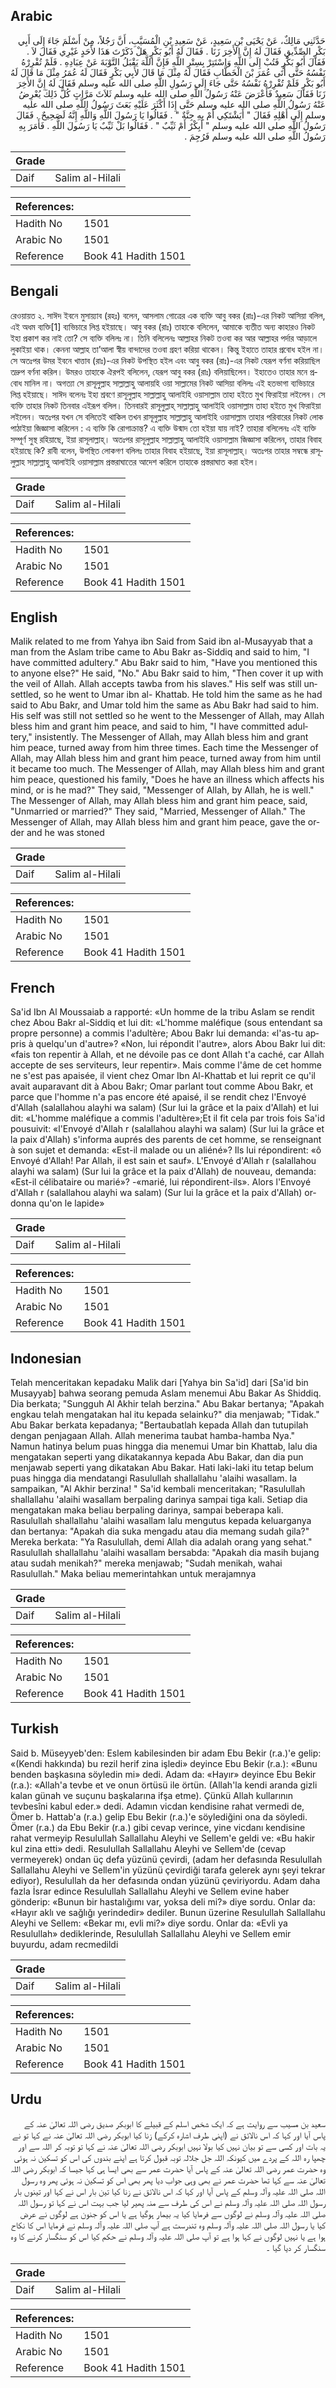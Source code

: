 ## Arabic


<div dir="rtl" lang="ar" style={{fontSize:'larger',backgroundColor:'#f8f9fa',padding:20}}>
حَدَّثَنِي مَالِكٌ، عَنْ يَحْيَى بْنِ سَعِيدٍ، عَنْ سَعِيدِ بْنِ الْمُسَيَّبِ، أَنَّ رَجُلاً، مِنْ أَسْلَمَ جَاءَ إِلَى أَبِي بَكْرٍ الصِّدِّيقِ فَقَالَ لَهُ إِنَّ الأَخِرَ زَنَا ‏.‏ فَقَالَ لَهُ أَبُو بَكْرٍ هَلْ ذَكَرْتَ هَذَا لأَحَدٍ غَيْرِي فَقَالَ لاَ ‏.‏ فَقَالَ أَبُو بَكْرٍ فَتُبْ إِلَى اللَّهِ وَاسْتَتِرْ بِسِتْرِ اللَّهِ فَإِنَّ اللَّهَ يَقْبَلُ التَّوْبَةَ عَنْ عِبَادِهِ ‏.‏ فَلَمْ تُقْرِرْهُ نَفْسُهُ حَتَّى أَتَى عُمَرَ بْنَ الْخَطَّابِ فَقَالَ لَهُ مِثْلَ مَا قَالَ لأَبِي بَكْرٍ فَقَالَ لَهُ عُمَرُ مِثْلَ مَا قَالَ لَهُ أَبُو بَكْرٍ فَلَمْ تُقْرِرْهُ نَفْسُهُ حَتَّى جَاءَ إِلَى رَسُولِ اللَّهِ صلى الله عليه وسلم فَقَالَ لَهُ إِنَّ الأَخِرَ زَنَا فَقَالَ سَعِيدٌ فَأَعْرَضَ عَنْهُ رَسُولُ اللَّهِ صلى الله عليه وسلم ثَلاَثَ مَرَّاتٍ كُلُّ ذَلِكَ يُعْرِضُ عَنْهُ رَسُولُ اللَّهِ صلى الله عليه وسلم حَتَّى إِذَا أَكْثَرَ عَلَيْهِ بَعَثَ رَسُولُ اللَّهِ صلى الله عليه وسلم إِلَى أَهْلِهِ فَقَالَ ‏"‏ أَيَشْتَكِي أَمْ بِهِ جِنَّةٌ ‏"‏ ‏.‏ فَقَالُوا يَا رَسُولَ اللَّهِ وَاللَّهِ إِنَّهُ لَصَحِيحٌ ‏.‏ فَقَالَ رَسُولُ اللَّهِ صلى الله عليه وسلم ‏"‏ أَبِكْرٌ أَمْ ثَيِّبٌ ‏"‏ ‏.‏ فَقَالُوا بَلْ ثَيِّبٌ يَا رَسُولَ اللَّهِ ‏.‏ فَأَمَرَ بِهِ رَسُولُ اللَّهِ صلى الله عليه وسلم فَرُجِمَ ‏.‏
</div>
<div style={{backgroundColor:'#f8f9fa',padding:20, marginBottom: 10}}><table> <thead> <tr> <th>Grade</th> <th></th> </tr> </thead> <tbody> <tr><td>Daif</td><td>Salim al-Hilali</td></tr></tbody></table><table> <thead> <tr> <th>References:</th> <th></th> </tr> </thead> <tbody><tr><td>Hadith No</td><td>1501</td></tr><tr><td>Arabic No</td><td>1501</td></tr><tr><td>Reference</td><td>Book 41 Hadith 1501</td></tr></tbody></table></div>

## Bengali


<div dir="ltr" lang="bn" style={{fontSize:'larger',backgroundColor:'#f8f9fa',padding:20}}>
রেওয়ায়ত ২. সাঈদ ইবনে মুসায়্যাব (রহঃ) বলেন, আসলাম গোত্রের এক ব্যক্তি আবু বকর (রাঃ)-এর নিকট আসিয়া বলিল, এই অধম ব্যক্তি[1] ব্যভিচারে লিপ্ত হইয়াছে। আবু বকর (রাঃ) তাহাকে বলিলেন, আমাকে ব্যতীত অন্য কাহারও নিকট ইহা প্রকাশ কর নাই তো? সে ব্যক্তি বলিলঃ না। তিনি বলিলেনঃ আল্লাহর নিকট তওবা কর আর আল্লাহর পর্দার আড়ালে লুকাইয়া থাক। কেননা আল্লাহ তা’আলা স্বীয় বান্দাদের তওবা গ্রহণ করিয়া থাকেন। কিন্তু ইহাতে তাহার প্রবোধ হইল না। সে অতঃপর উমর ইবনে খাত্তাব (রাঃ)-এর নিকট উপস্থিত হইল এবং আবু বকর (রাঃ)-এর নিকট যেরূপ বর্ণনা করিয়াছিল তদ্রুপ বর্ণনা করিল। উমরও তাহাকে ঐরপই বলিলেন, যেরূপ আবু বকর (রাঃ) বলিয়াছিলেন। ইহাতেও তাহার মনে প্রবোধ মানিল না। অগত্যা সে রাসূলুল্লাহ সাল্লাল্লাহু আলায়হি ওয়া সাল্লামের নিকট আসিয়া বলিলঃ এই হতভাগা ব্যভিচারে লিপ্ত হইয়াছে। সাঈদ বলেনঃ ইহা শ্রবণে রাসূলুল্লাহ সাল্লাল্লাহু আলাইহি ওয়াসাল্লাম তাহা হইতে মুখ ফিরাইয়া লইলেন। সে ব্যক্তি তাহার নিকট তিনবার এইরূপ বলিল। তিনবারই রাসূলুল্লাহ্ সাল্লাল্লাহু আলাইহি ওয়াসাল্লাম তাহা হইতে মুখ ফিরাইয়া লইলেন। অতঃপর যখন সে বলিতেই থাকিল তখন রাসূলুল্লাহ সাল্লাল্লাহু আলাইহি ওয়াসাল্লাম তাহার পরিবারের নিকট লোক পাঠাইয়া জিজ্ঞাসা করিলেন : এ ব্যক্তি কি রোগাক্রান্ত? এ ব্যক্তি উন্মাদ তো হইয়া যায় নাই? তাহারা বলিলেনঃ এই ব্যক্তি সম্পূর্ণ সুস্থ রহিয়াছে, ইয়া রাসূলাল্লাহ্। অতঃপর রাসূলুল্লাহ সাল্লাল্লাহু আলাইহি ওয়াসাল্লাম জিজ্ঞাসা করিলেন, তাহার বিবাহ হইয়াছে কি? রাবী বলেন, উপস্থিত লোকগণ বলিলঃ তাহার বিবাহ হইয়াছে, ইয়া রাসূলাল্লাহ্। অতঃপর তাহার সম্বন্ধে রাসূলুল্লাহ সাল্লাল্লাহু আলাইহি ওয়াসাল্লাম প্রস্তরাঘাতের আদেশ করিলে তাহাকে প্রস্তরাঘাত করা হইল।
</div>
<div style={{backgroundColor:'#f8f9fa',padding:20, marginBottom: 10}}><table> <thead> <tr> <th>Grade</th> <th></th> </tr> </thead> <tbody> <tr><td>Daif</td><td>Salim al-Hilali</td></tr></tbody></table><table> <thead> <tr> <th>References:</th> <th></th> </tr> </thead> <tbody><tr><td>Hadith No</td><td>1501</td></tr><tr><td>Arabic No</td><td>1501</td></tr><tr><td>Reference</td><td>Book 41 Hadith 1501</td></tr></tbody></table></div>

## English


<div dir="ltr" lang="en" style={{fontSize:'larger',backgroundColor:'#f8f9fa',padding:20}}>
Malik related to me from Yahya ibn Said from Said ibn al-Musayyab that a man from the Aslam tribe came to Abu Bakr as-Siddiq and said to him, "I have committed adultery." Abu Bakr said to him, "Have you mentioned this to anyone else?" He said, "No." Abu Bakr said to him, "Then cover it up with the veil of Allah. Allah accepts tawba from his slaves." His self was still unsettled, so he went to Umar ibn al- Khattab. He told him the same as he had said to Abu Bakr, and Umar told him the same as Abu Bakr had said to him. His self was still not settled so he went to the Messenger of Allah, may Allah bless him and grant him peace, and said to him, "I have committed adultery," insistently. The Messenger of Allah, may Allah bless him and grant him peace, turned away from him three times. Each time the Messenger of Allah, may Allah bless him and grant him peace, turned away from him until it became too much. The Messenger of Allah, may Allah bless him and grant him peace, questioned his family, "Does he have an illness which affects his mind, or is he mad?" They said, "Messenger of Allah, by Allah, he is well." The Messenger of Allah, may Allah bless him and grant him peace, said, "Unmarried or married?" They said, "Married, Messenger of Allah." The Messenger of Allah, may Allah bless him and grant him peace, gave the order and he was stoned
</div>
<div style={{backgroundColor:'#f8f9fa',padding:20, marginBottom: 10}}><table> <thead> <tr> <th>Grade</th> <th></th> </tr> </thead> <tbody> <tr><td>Daif</td><td>Salim al-Hilali</td></tr></tbody></table><table> <thead> <tr> <th>References:</th> <th></th> </tr> </thead> <tbody><tr><td>Hadith No</td><td>1501</td></tr><tr><td>Arabic No</td><td>1501</td></tr><tr><td>Reference</td><td>Book 41 Hadith 1501</td></tr></tbody></table></div>

## French


<div dir="ltr" lang="fr" style={{fontSize:'larger',backgroundColor:'#f8f9fa',padding:20}}>
Sa'id Ibn Al Moussaiab a rapporté: «Un homme de la tribu Aslam se rendit chez Abou Bakr al-Siddiq et lui dit: «L'homme maléfique (sous entendant sa propre personne) a commis l'adultère; Abou Bakr lui demanda: «l'as-tu appris à quelqu'un d'autre»? «Non, lui répondit l'autre», alors Abou Bakr lui dit: «fais ton repentir à Allah, et ne dévoile pas ce dont Allah t'a caché, car Allah accepte de ses serviteurs, leur repentir». Mais comme l'âme de cet homme ne s'est pas apaisée, il vient chez Omar Ibn Al-Khattab et lui reprit ce qu'il avait auparavant dit à Abou Bakr; Omar parlant tout comme Abou Bakr, et parce que l'homme n'a pas encore été apaisé, il se rendit chez l'Envoyé d'Allah (salallahou alayhi wa salam) (Sur lui la grâce et la paix d'Allah) et lui dit: «L'homme maléfique a commis l'adultère»;Et il fit cela par trois fois Sa'id pousuivit: «l'Envoyé d'Allah r (salallahou alayhi wa salam) (Sur lui la grâce et la paix d'Allah) s'informa auprés des parents de cet homme, se renseignant à son sujet et demanda: «Est-il malade ou un aliéné»? Ils lui répondirent: «ô Envoyé d'Allah! Par Allah, il est sain et sauf». L'Envoyé d'Allah r (salallahou alayhi wa salam) (Sur lui la grâce et la paix d'Allah) de nouveau, demanda: «Est-il célibataire ou marié»? -«marié, lui répondirent-ils». Alors l'Envoyé d'Allah r (salallahou alayhi wa salam) (Sur lui la grâce et la paix d'Allah) ordonna qu'on le lapide»
</div>
<div style={{backgroundColor:'#f8f9fa',padding:20, marginBottom: 10}}><table> <thead> <tr> <th>Grade</th> <th></th> </tr> </thead> <tbody> <tr><td>Daif</td><td>Salim al-Hilali</td></tr></tbody></table><table> <thead> <tr> <th>References:</th> <th></th> </tr> </thead> <tbody><tr><td>Hadith No</td><td>1501</td></tr><tr><td>Arabic No</td><td>1501</td></tr><tr><td>Reference</td><td>Book 41 Hadith 1501</td></tr></tbody></table></div>

## Indonesian


<div dir="ltr" lang="id" style={{fontSize:'larger',backgroundColor:'#f8f9fa',padding:20}}>
Telah menceritakan kepadaku Malik dari [Yahya bin Sa'id] dari [Sa'id bin Musayyab] bahwa seorang pemuda Aslam menemui Abu Bakar As Shiddiq. Dia berkata; "Sungguh Al Akhir telah berzina." Abu Bakar bertanya; "Apakah engkau telah mengatakan hal itu kepada selainku?" dia menjawab; "Tidak." Abu Bakar berkata kepadanya; "Bertaubatlah kepada Allah dan tutupilah dengan penjagaan Allah. Allah menerima taubat hamba-hamba Nya." Namun hatinya belum puas hingga dia menemui Umar bin Khattab, lalu dia mengatakan seperti yang dikatakannya kepada Abu Bakar, dan dia pun menjawab seperti yang dikatakan Abu Bakar. Hati laki-laki itu tetap belum puas hingga dia mendatangi Rasulullah shallallahu 'alaihi wasallam. Ia sampaikan, "Al Akhir berzina! " Sa'id kembali menceritakan; "Rasulullah shallallahu 'alaihi wasallam berpaling darinya sampai tiga kali. Setiap dia mengatakan maka beliau berpaling darinya, sampai beberapa kali. Rasulullah shallallahu 'alaihi wasallam lalu mengutus kepada keluarganya dan bertanya: "Apakah dia suka mengadu atau dia memang sudah gila?" Mereka berkata: "Ya Rasulullah, demi Allah dia adalah orang yang sehat." Rasulullah shallallahu 'alaihi wasallam bersabda: "Apakah dia masih bujang atau sudah menikah?" mereka menjawab; "Sudah menikah, wahai Rasulullah." Maka beliau memerintahkan untuk merajamnya
</div>
<div style={{backgroundColor:'#f8f9fa',padding:20, marginBottom: 10}}><table> <thead> <tr> <th>Grade</th> <th></th> </tr> </thead> <tbody> <tr><td>Daif</td><td>Salim al-Hilali</td></tr></tbody></table><table> <thead> <tr> <th>References:</th> <th></th> </tr> </thead> <tbody><tr><td>Hadith No</td><td>1501</td></tr><tr><td>Arabic No</td><td>1501</td></tr><tr><td>Reference</td><td>Book 41 Hadith 1501</td></tr></tbody></table></div>

## Turkish


<div dir="ltr" lang="tr" style={{fontSize:'larger',backgroundColor:'#f8f9fa',padding:20}}>
Said b. Müseyyeb'den: Eslem kabilesinden bir adam Ebu Bekir (r.a.)'e gelip: «(Kendi hakkında) bu rezil herif zina işledi» deyince Ebu Bekir (r.a.): «Bunu benden başkasına söyledin mi» dedi. Adam da: «Hayır» deyince Ebu Bekir (r.a.): «Allah'a tevbe et ve onun örtüsü ile örtün. (Allah'la kendi aranda gizli kalan günah ve suçunu başkalarına ifşa etme). Çünkü Allah kullarının tevbesîni kabul eder.» dedi. Adamın vicdan kendisine rahat vermedi de, Ömer b. Hattab'a (r.a.) gelip Ebu Bekir (r.a.)'e söylediğini ona da söyledi. Ömer (r.a.) da Ebu Bekir (r.a.) gibi cevap verince, yine vic­danı kendisine rahat vermeyip Resulullah Sallallahu Aleyhi ve Sellem'e geldi ve: «Bu hakir kul zina etti» dedi. Resulullah Sallallahu Aleyhi ve Sellem'de (cevap vermeyerek) ondan üç defa yüzünü çevirdi, (adam her defasında Resulullah Sallallahu Aleyhi ve Sellem'in yüzünü çevirdiği tarafa gelerek aynı şeyi tekrar ediyor), Resulullah da her defasında ondan yüzünü çeviriyordu. Adam daha fazla İsrar edince Resulullah Sallallahu Aleyhi ve Sellem evine haber gönderip: «Bu­nun bir hastalığımı var, yoksa deli mi?» diye sordu. Onlar da: «Hayır aklı ve sağlığı yerindedir» dediler. Bunun üzerine Resulul­lah Sallallahu Aleyhi ve Sellem: «Bekar mı, evli mi?» diye sordu. Onlar da: «Evli ya Resulullah» dediklerinde, Resulullah Sallallahu Aleyhi ve Sellem emir buyurdu, adam recmedildi
</div>
<div style={{backgroundColor:'#f8f9fa',padding:20, marginBottom: 10}}><table> <thead> <tr> <th>Grade</th> <th></th> </tr> </thead> <tbody> <tr><td>Daif</td><td>Salim al-Hilali</td></tr></tbody></table><table> <thead> <tr> <th>References:</th> <th></th> </tr> </thead> <tbody><tr><td>Hadith No</td><td>1501</td></tr><tr><td>Arabic No</td><td>1501</td></tr><tr><td>Reference</td><td>Book 41 Hadith 1501</td></tr></tbody></table></div>

## Urdu


<div dir="rtl" lang="ur" style={{fontSize:'larger',backgroundColor:'#f8f9fa',padding:20}}>
سعید بن مسیب سے روایت ہے کہ ایک شخص اسلم کے قبیلے کا ابوبکر صدیق رضی اللہ تعالیٰ عنہ کے پاس آیا اور کہا کہ اس نالائق نے (اپنی طرف اشارہ کرکے) زنا کیا ابوبکر رضی اللہ تعالیٰ عنہ نے کہا تو نے یہ بات اور کسی سے تو بیان نہیں کیا بولا نہیں ابوبکر رضی اللہ تعالیٰ عنہ نے کہا تو توبہ کر اللہ سے اور چھپا رہ اللہ کے پردے میں کیونکہ اللہ جل جلالہ توبہ قبول کرتا ہے اپنے بندوں کی اس کو تسکین نہ ہوئی وہ حضرت عمر رضی اللہ تعالیٰ عنہ کے پاس آیا حضرت عمر سے بھی ایسا ہی کہا جیسا کہ ابوبکر رضی اللہ تعالیٰ عنہ سے کہا تھا حضرت عمر نے بھی وہی جواب دیا پھر بھی اس کو تسکین نہ ہوئی پھر وہ رسول اللہ صلی اللہ علیہ وآلہ وسلم کے پاس آیا اور کہا کہ اس نالائق نے زنا کیا تین بار اس نے کہا اور تینوں بار رسول اللہ صلی اللہ علیہ وآلہ وسلم نے اس کی طرف سے منہ پھیر لیا جب بہت اس نے کہا تو رسول اللہ صلی اللہ علیہ وآلہ وسلم نے لوگوں سے فرمایا کیا یہ بیمار ہوگیا ہے یا اس کو جنون ہے لوگوں نے عرض کیا یا رسول اللہ صلی اللہ علیہ وآلہ وسلم وہ تندرست ہے آپ صلی اللہ علیہ وآلہ وسلم نے فرمایا اس کا نکاح ہوا ہے یا نہیں لوگوں نے کہا ہوا ہے تو آپ صلی اللہ علیہ وآلہ وسلم نے حکم کیا اس کو سنگسار کرنے کا وہ سنگسار کر دیا گیا ۔
</div>
<div style={{backgroundColor:'#f8f9fa',padding:20, marginBottom: 10}}><table> <thead> <tr> <th>Grade</th> <th></th> </tr> </thead> <tbody> <tr><td>Daif</td><td>Salim al-Hilali</td></tr></tbody></table><table> <thead> <tr> <th>References:</th> <th></th> </tr> </thead> <tbody><tr><td>Hadith No</td><td>1501</td></tr><tr><td>Arabic No</td><td>1501</td></tr><tr><td>Reference</td><td>Book 41 Hadith 1501</td></tr></tbody></table></div>